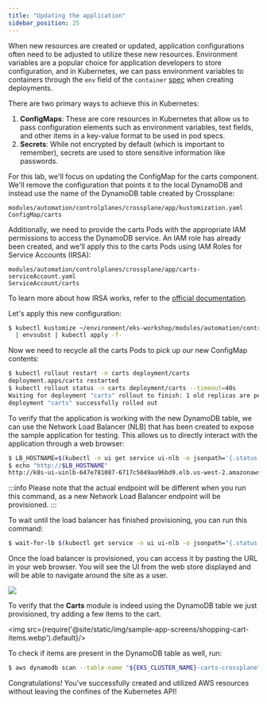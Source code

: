 ```yaml
---
title: "Updating the application"
sidebar_position: 25
---
```


When new resources are created or updated, application configurations often need to be adjusted to utilize these new resources. Environment variables are a popular choice for application developers to store configuration, and in Kubernetes, we can pass environment variables to containers through the `env` field of the `container` [spec](https://kubernetes.io/docs/tasks/inject-data-application/define-environment-variable-container/) when creating deployments.

There are two primary ways to achieve this in Kubernetes:

1. **ConfigMaps**: These are core resources in Kubernetes that allow us to pass configuration elements such as environment variables, text fields, and other items in a key-value format to be used in pod specs.
2. **Secrets**: While not encrypted by default (which is important to remember), secrets are used to store sensitive information like passwords.

For this lab, we'll focus on updating the ConfigMap for the carts component. We'll remove the configuration that points it to the local DynamoDB and instead use the name of the DynamoDB table created by Crossplane:

```kustomization
modules/automation/controlplanes/crossplane/app/kustomization.yaml
ConfigMap/carts
```

Additionally, we need to provide the carts Pods with the appropriate IAM permissions to access the DynamoDB service. An IAM role has already been created, and we'll apply this to the carts Pods using IAM Roles for Service Accounts (IRSA):

```kustomization
modules/automation/controlplanes/crossplane/app/carts-serviceAccount.yaml
ServiceAccount/carts
```

To learn more about how IRSA works, refer to the [official documentation](https://docs.aws.amazon.com/eks/latest/userguide/iam-roles-for-service-accounts.html).

Let's apply this new configuration:

```bash
$ kubectl kustomize ~/environment/eks-workshop/modules/automation/controlplanes/crossplane/app \
  | envsubst | kubectl apply -f-
```

Now we need to recycle all the carts Pods to pick up our new ConfigMap contents:

```bash
$ kubectl rollout restart -n carts deployment/carts
deployment.apps/carts restarted
$ kubectl rollout status -n carts deployment/carts --timeout=40s
Waiting for deployment "carts" rollout to finish: 1 old replicas are pending termination...
deployment "carts" successfully rolled out
```

To verify that the application is working with the new DynamoDB table, we can use the Network Load Balancer (NLB) that has been created to expose the sample application for testing. This allows us to directly interact with the application through a web browser:

```bash
$ LB_HOSTNAME=$(kubectl -n ui get service ui-nlb -o jsonpath='{.status.loadBalancer.ingress[*].hostname}{"\n"}')
$ echo "http://$LB_HOSTNAME"
http://k8s-ui-uinlb-647e781087-6717c5049aa96bd9.elb.us-west-2.amazonaws.com
```

:::info
Please note that the actual endpoint will be different when you run this command, as a new Network Load Balancer endpoint will be provisioned.
:::

To wait until the load balancer has finished provisioning, you can run this command:

```bash timeout=610
$ wait-for-lb $(kubectl get service -n ui ui-nlb -o jsonpath="{.status.loadBalancer.ingress[*].hostname}{'\n'}")
```

Once the load balancer is provisioned, you can access it by pasting the URL in your web browser. You will see the UI from the web store displayed and will be able to navigate around the site as a user.

<Browser url="http://k8s-ui-uinlb-a9797f0f61.elb.us-west-2.amazonaws.com">
<img src={require('@site/static/img/sample-app-screens/home.webp').default}/>
</Browser>

To verify that the **Carts** module is indeed using the DynamoDB table we just provisioned, try adding a few items to the cart.

<img src={require('@site/static/img/sample-app-screens/shopping-cart-items.webp').default}/>

To check if items are present in the DynamoDB table as well, run:

```bash
$ aws dynamodb scan --table-name "${EKS_CLUSTER_NAME}-carts-crossplane"
```

Congratulations! You've successfully created and utilized AWS resources without leaving the confines of the Kubernetes API!
